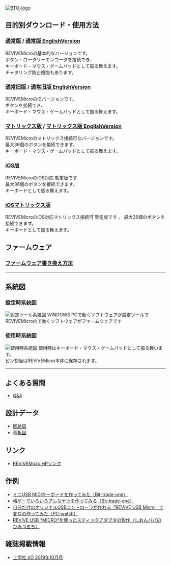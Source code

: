 [![BTO-logo](https://bit-trade-one.co.jp/wp/wp-content/uploads/2022/05/logo.png)](https://bit-trade-one.co.jp/)


## 目的別ダウンロード・使用方法
### [通常版](Rev2.md) / [通常版 EnglishVersion]()
REVIVEMicroの基本的なバージョンです。  
ボタン・ロータリーエンコーダを接続でき、  
キーボード・マウス・ゲームパッドとして振る舞えます。  
チャタリング防止機能もあります。  

### [通常旧版]() / [通常旧版 EnglishVersion]()
REVIVEMicroの旧バージョンです。  
ボタンを接続でき、  
キーボード・マウス・ゲームパッドとして振る舞えます。  

### [マトリックス版]() / [マトリックス版 EnglishVersion]()
REVIVEMicroのマトリックス接続可なバージョンです。  
最大36個のボタンを接続できます。  
キーボード・マウス・ゲームパッドとして振る舞えます。  

### [iOS版]()
REVIVEMicroのiOS対応 暫定版です  
最大36個のボタンを接続できます。  
キーボードとして振る舞えます。    

### [iOSマトリックス版]()
REVIVEMicroのiOS対応マトリックス接続可 暫定版です 。 
最大36個のボタンを接続できます。  
キーボードとして振る舞えます。  

## ファームウェア
### [ファームウェア書き換え方法]()

---

## 系統図

### 設定時系統図
![設定ツール系統図](https://user-images.githubusercontent.com/85532743/174945836-e603b908-46bf-4eb9-8db1-82bb0caa2909.png)
WINDOWS PCで動くソフトウェアが設定ツールで  
REVIVEMicro内で動くソフトウェアがファームウェアです

### 使用時系統図
![使用時系統図](https://user-images.githubusercontent.com/85532743/174945821-9a844334-d9fa-4c1a-ada5-843ba585ac60.png)
使用時はキーボード・マウス・ゲームパッドとして振る舞います。  
ピン割当はREVIVEMicro本体に保存されます。


---

## よくある質問
- [Q&A](https://github.com/bit-trade-one/ADRVMICR2-REVIVE-USB-Micro-Rev2/blob/master/FAQ.md)  

## 設計データ
- [回路図](https://github.com/bit-trade-one/ADRVMICR2-REVIVE-USB-Micro-Rev2/blob/master/Schematics/REVIVE-USB-MICRO-Schematics.pdf)  
- [基板図](https://github.com/bit-trade-one/ADRVMICR2-REVIVE-USB-Micro-Rev2/blob/master/Dimensions/REVIVE-USB-MICRO-Dimensions.pdf)  

## リンク
- [REVIVEMicro HPリンク](http://bit-trade-one.co.jp/adrvmic/) 

## 作例

- [ミニUSB MIDIキーボードを作ってみた（Bit-trade-one）](./REVIVE_MIDI_USB/Readme.md)  
- [格ゲーでいろいろアレなヤツを作ってみる（Bit-trade-one）](https://bit-trade-one.co.jp/blog/20190802/)  
- [自分だけのオリジナルUSBコントローラが作れる「REVIVE USB Micro」で変なの作ってみた（PC-watch）](https://pc.watch.impress.co.jp/docs/column/tool/1200128.html)  
- [REVIVE USB †MICRO†を使ったスティックアダプタの製作（しおんパパのひみつきち）](https://sions-papa.blogspot.com/2019/11/revive-usb-micro2019.html)  

## 雑誌掲載情報  

- [工学社 I/O 2019年10月号](http://www.kohgakusha.co.jp/books/detail/4579)  
